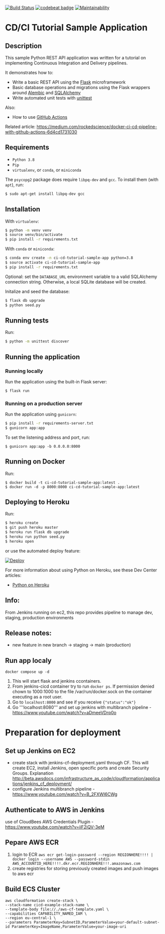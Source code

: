 [![Build Status](https://travis-ci.org/edonosotti/ci-cd-tutorial-sample-app.svg?branch=master)](https://travis-ci.org/edonosotti/ci-cd-tutorial-sample-app)
[![codebeat badge](https://codebeat.co/badges/0e006c74-a2f9-4f34-9cf4-2378fb7d995a)](https://codebeat.co/projects/github-com-edonosotti-ci-cd-tutorial-sample-app-master)
[![Maintainability](https://api.codeclimate.com/v1/badges/e14a2647843de209fd5e/maintainability)](https://codeclimate.com/github/edonosotti/ci-cd-tutorial-sample-app/maintainability)

# CD/CI Tutorial Sample Application

## Description

This sample Python REST API application was written for a tutorial on implementing Continuous Integration and Delivery pipelines.

It demonstrates how to:

 * Write a basic REST API using the [Flask](http://flask.pocoo.org) microframework
 * Basic database operations and migrations using the Flask wrappers around [Alembic](https://bitbucket.org/zzzeek/alembic) and [SQLAlchemy](https://www.sqlalchemy.org)
 * Write automated unit tests with [unittest](https://docs.python.org/2/library/unittest.html)

Also:

 * How to use [GitHub Actions](https://github.com/features/actions)

Related article: https://medium.com/rockedscience/docker-ci-cd-pipeline-with-github-actions-6d4cd1731030

## Requirements

 * `Python 3.8`
 * `Pip`
 * `virtualenv`, or `conda`, or `miniconda`

The `psycopg2` package does require `libpq-dev` and `gcc`.
To install them (with `apt`), run:

```sh
$ sudo apt-get install libpq-dev gcc
```

## Installation

With `virtualenv`:

```sh
$ python -m venv venv
$ source venv/bin/activate
$ pip install -r requirements.txt
```

With `conda` or `miniconda`:

```sh
$ conda env create -n ci-cd-tutorial-sample-app python=3.8
$ source activate ci-cd-tutorial-sample-app
$ pip install -r requirements.txt
```

Optional: set the `DATABASE_URL` environment variable to a valid SQLAlchemy connection string. Otherwise, a local SQLite database will be created.

Initalize and seed the database:

```sh
$ flask db upgrade
$ python seed.py
```

## Running tests

Run:

```sh
$ python -m unittest discover
```

## Running the application

### Running locally

Run the application using the built-in Flask server:

```sh
$ flask run
```

### Running on a production server

Run the application using `gunicorn`:

```sh
$ pip install -r requirements-server.txt
$ gunicorn app:app
```

To set the listening address and port, run:

```
$ gunicorn app:app -b 0.0.0.0:8000
```

## Running on Docker

Run:

```
$ docker build -t ci-cd-tutorial-sample-app:latest .
$ docker run -d -p 8000:8000 ci-cd-tutorial-sample-app:latest
```

## Deploying to Heroku

Run:

```sh
$ heroku create
$ git push heroku master
$ heroku run flask db upgrade
$ heroku run python seed.py
$ heroku open
```

or use the automated deploy feature:

[![Deploy](https://www.herokucdn.com/deploy/button.svg)](https://heroku.com/deploy)

For more information about using Python on Heroku, see these Dev Center articles:

 - [Python on Heroku](https://devcenter.heroku.com/categories/python)
 

## Info:
From Jenkins running on ec2, this repo provides pipeline to manage dev, staging, production environments

## Release notes:
- new feature in new branch -> staging -> main (production)

## Run app localy
```
docker compose up -d
```
1. This will start flask and jenkins ccontainers. 
2. From jenkins-cicd container try to run ```docker ps```. If permission denied chown to 1000:1000 to the file /var/run/docker.sock on the container executing as a root user.
3. Go to ```localhost:8000``` and see if you receive ```{"status":"ok"}```
4. Go '''localhost:8080''' and set up jenkins with multibranch pipeline - https://www.youtube.com/watch?v=aDmeeVDrp0o

# Preparation for deployment
## Set up Jenkins on EC2
- create stack with jenkins-cf-deployment.yaml through CF. This will create EC2, install Jenkins, open specific ports and create Security Groups. Explanation http://beta.awsdocs.com/infrastructure_as_code/cloudformation/applications/jenkins_cf_deployment/
- configure Jenkins multibranch pipeline - https://www.youtube.com/watch?v=B_2FXWI6CWg

## Authenticate to AWS in Jenkins
use of CloudBees AWS Credentials Plugin - https://www.youtube.com/watch?v=iiF2iQV-3eM

## Pepare AWS ECR
1. login to ECR
```aws ecr get-login-password --region REGIONHERE!!!! | docker login --username AWS --password-stdin AWS_ACCOUNTID_HERE!!!!.dkr.ecr.REGIONHERE!!!.amazonaws.com```
3. create registries for storing previously created images and push images to aws ecr

## Build ECS Cluster
``` 
aws cloudformation create-stack \
--stack-name cicd-example-stack-name \
--template-body file://./aws-cf-template.yaml \ 
--capabilities CAPABILITY_NAMED_IAM \
--region eu-central-1 \
--parameters ParameterKey=SubnetID,ParameterValue=your-default-subnet-id ParameterKey=ImageName,ParameterValue=your-image-uri
```
